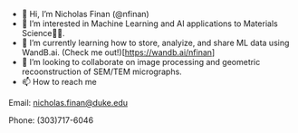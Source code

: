 - 👋 Hi, I’m Nicholas Finan (@nfinan)
- 👀 I’m interested in Machine Learning and AI applications to Materials Science:scientist:.
- 🌱 I’m currently learning how to store, analyize, and share ML data using WandB.ai. (Check me out!)[https://wandb.ai/nfinan]
- 💞️ I’m looking to collaborate on image processing and geometric recoonstruction of SEM/TEM micrographs.
- 📫 How to reach me

Email: nicholas.finan@duke.edu

Phone: (303)717-6046

<!---
nfinan/nfinan is a ✨ special ✨ repository because its `README.md` (this file) appears on your GitHub profile.
You can click the Preview link to take a look at your changes.
--->

